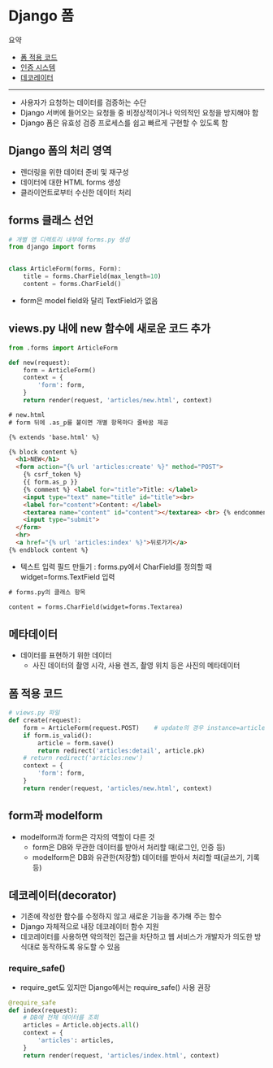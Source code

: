 # Django 폼

요약
- [폼 적용 코드](#폼-적용-코드)
- [인증 시스템](#인증-시스템authentication)
- [데코레이터](#데코레이터decorator)
<hr>

- 사용자가 요청하는 데이터를 검증하는 수단
- Django 서버에 들어오는 요청들 중 비정상적이거나 악의적인 요청을 방지해야 함
- Django 폼은 유효성 검증 프로세스를 쉽고 빠르게 구현할 수 있도록 함

## Django 폼의 처리 영역

- 렌더링을 위한 데이터 준비 및 재구성
- 데이터에 대한 HTML forms 생성
- 클라이언트로부터 수신한 데이터 처리

## forms 클래스 선언

```python
# 개별 앱 디렉토리 내부에 forms.py 생성
from django import forms


class ArticleForm(forms, Form):
    title = forms.CharField(max_length=10)
    content = forms.CharField()
```

- form은 model field와 달리 TextField가 없음

## views.py 내에 new 함수에 새로운 코드 추가

```python
from .forms import ArticleForm

def new(request):
    form = ArticleForm()
    context = {
        'form': form,
    }
    return render(request, 'articles/new.html', context)
```

```html
# new.html
# form 뒤에 .as_p를 붙이면 개별 항목마다 줄바꿈 제공

{% extends 'base.html' %}

{% block content %}
  <h1>NEW</h1>
  <form action="{% url 'articles:create' %}" method="POST">
    {% csrf_token %}
    {{ form.as_p }}
    {% comment %} <label for="title">Title: </label>
    <input type="text" name="title" id="title"><br>
    <label for="content">Content: </label>
    <textarea name="content" id="content"></textarea> <br> {% endcomment %}
    <input type="submit">
  </form>
  <hr>
  <a href="{% url 'articles:index' %}">뒤로가기</a>
{% endblock content %}
```

- 텍스트 입력 필드 만들기 : forms.py에서 CharField를 정의할 때 widget=forms.TextField 입력

```html
# forms.py의 클래스 항목

content = forms.CharField(widget=forms.Textarea)
```

## 메타데이터

- 데이터를 표현하기 위한 데이터
    - 사진 데이터의 촬영 시각, 사용 렌즈, 촬영 위치 등은 사진의 메타데이터
    
## 폼 적용 코드

```python
# views.py 파일
def create(request):
    form = ArticleForm(request.POST)    # update의 경우 instance=article 추가
    if form.is_valid():
        article = form.save()
        return redirect('articles:detail', article.pk)
    # return redirect('articles:new')
    context = {
        'form': form,
    }
    return render(request, 'articles/new.html', context)
```

## form과 modelform

- modelform과 form은 각자의 역할이 다른 것
    - form은 DB와 무관한 데이터를 받아서 처리할 때(로그인, 인증 등)
    - modelform은 DB와 유관한(저장할) 데이터를 받아서 처리할 때(글쓰기, 기록 등)
  
## 데코레이터(decorator)

- 기존에 작성한 함수를 수정하지 않고 새로운 기능을 추가해 주는 함수
- Django 자체적으로 내장 데코레이터 함수 지원
- 데코레이터를 사용하면 악의적인 접근을 차단하고 웹 서비스가 개발자가 의도한 방식대로 동작하도록 유도할 수 있음

### require_safe()

- require_get도 있지만 Django에서는 require_safe() 사용 권장

```python
@require_safe
def index(request):
    # DB에 전체 데이터를 조회
    articles = Article.objects.all()
    context = {
        'articles': articles,
    }
    return render(request, 'articles/index.html', context)
```

